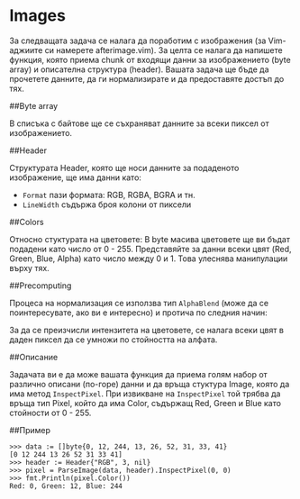 # Images

За следващата задача се налага да поработим с изображения (за Vim-аджиите си намерете afterimage.vim). За целта се налага да напишете функция, която приема chunk от входящи данни за изображението (byte array) и описателна структура (header). Вашата задача ще бъде да прочетете данните, да ги нормализирате и да предоставяте достъп до тях.

##Byte array

В списъка с байтове ще се съхраняват данните за всеки пиксел от изображението.

##Header

Структурата Header, която ще носи данните за подаденото изображение, ще има данни като:

- `Format`		пази формата: RGB, RGBA, BGRA и тн.
- `LineWidth`		съдържа броя колони от пиксели

##Colors

Относно стуктурата на цветовете:
В byte масива цветовете ще ви бъдат подадени като число от 0 - 255.
Представяйте за данни всеки цвят (Red, Green, Blue, Alpha) като число между 0 и 1. Това улеснява манипулации върху тях.

##Precomputing

Процеса на нормализация се използва тип `AlphaBlend` (може да се поинтересувате, ако ви е интересно) и протича по следния начин:

За да се преизчисли интензитета на цветовете, се налага всеки цвят в даден пиксел да се умножи по стойността на алфата.

##Описание

Задачата ви е да може вашата функция да приема голям набор от различно описани (по-горе) данни и да връща стуктура Image, която да има метод `InspectPixel`.
При извикване на `InspectPixel` той трябва да връща тип Pixel, който да има Color, съдържащ Red, Green и Blue като стойности от 0 - 255.

##Пример

    >>> data := []byte{0, 12, 244, 13, 26, 52, 31, 33, 41}
    [0 12 244 13 26 52 31 33 41]
    >>> header := Header{"RGB", 3, nil}
    >>> pixel = ParseImage(data, header).InspectPixel(0, 0)
    >>> fmt.Println(pixel.Color())
    Red: 0, Green: 12, Blue: 244
